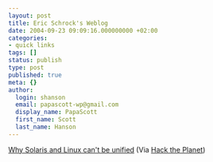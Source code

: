 ```yaml
---
layout: post
title: Eric Schrock's Weblog
date: 2004-09-23 09:09:16.000000000 +02:00
categories:
- quick links
tags: []
status: publish
type: post
published: true
meta: {}
author:
  login: shanson
  email: papascott-wp@gmail.com
  display_name: PapaScott
  first_name: Scott
  last_name: Hanson
---
```

<p><a href="http://blogs.sun.com/roller/page/eschrock/20040921" title="Eric Schrock's Weblog">Why Solaris and Linux can't be unified</a> (Via <a href="http://wmf.editthispage.com/2004/09/22">Hack the Planet</a>)</p>
